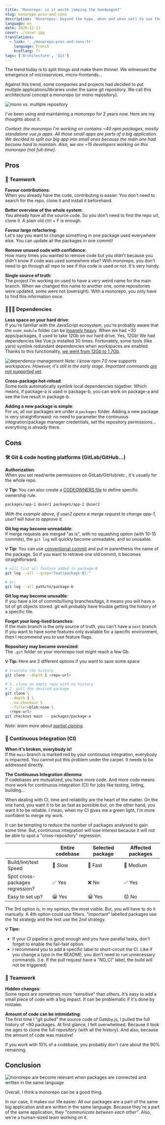 ```yaml
---
title: 'Monorepo: is it worth jumping the bandwagon?'
slug: monorepo-pros-and-cons
description: 'Monorepos: beyond the hype. when and when not) to use them.'
language: en
date: 2020-12-11
cover: ./cover.jpg
translations:
  - link: '../monorepo-pros-and-cons-fr'
    language: French
    hreflang: fr
tags: ['Architecture', 'Git']
---
```


The trend today is to split things and make them thinner. We witnessed the emergence of
microservices, micro-frontends...

Against this trend, some companies and projects had decided to put multiple applications/libraries
under the same git repository. We call this architectural concept a monorepo (or mono repository).

![mono vs. multiple repository](./mono-vs-multi.png)

I've been using and maintaining a monorepo for 2 years now. Here are my thoughts about it.

_Context: the monorepo I'm working on contains ~40 npm packages, mostly standalone vue.js apps. All
those small apps are parts of a big application. We decided to split our big app into small ones
because the main one had become hard to maintain. Also, we are ~15 developers working on this
monorepo (not full-time)._

## Pros

### 🤝 Teamwork

**Favour contributions**:  
When you already have the code, contributing is easier. You don't need to search for the repo, clone
it and install it beforehand.

**Better overview of the whole system**:  
You already have all the source code. So you don't need to find the repo url, clone it. A plain old
ctrl + F is enough.

**Favour large refactoring**:  
Let's say you want to change something in one package used everywhere else. You can update all the
packages in one commit!

**Remove unused code with confidence**:  
How many times you wanted to remove code but you didn't because you didn't know if code was used
somewhere else? With monorepo, you don't need to go through all repo to see if this code is used or
not. It's very handy.

**Single source of truth**:  
The project I'm working on used to have a very weird name for the main branch. When we changed this
name to another one, some repositories were updated, some were not (oversight). With a monorepo, you
only have to find this information once.

### 👨‍👩‍👧 Dependencies

**Less space on your hard drive**:  
If you're familiar with the JavaScript ecosystem, you're probably aware that the `node_module`
folder can be
[insanely heavy](https://www.reddit.com/r/ProgrammerHumor/comments/6s0wov/heaviest_objects_in_the_universe/).
When we had ~30 apps/packages, it used to take 12Gb on our hard drive. Yes, 12Gb! We had
dependencies like Vue.js installed 30 times. Fortunately, some tools (like yarn) symlink redundant
dependencies when workspaces are enabled. Thanks to this functionality,
[we went from 12Gb to 1.7Gb](https://twitter.com/_maxpou/status/1263426573379739651).

![dependency-management](./dependency-management.png) _Note: I know npm 7.0 now supports workspaces.
However, it's still in the early stage. Important commands
[are not supported yet](https://github.com/npm/rfcs/pull/117/files)._

**Cross-package hot-reload**:  
Some tools automatically symlink local dependencies together. Which means, if package-a is used in
package-b, you can work on package-a and see the live result in package-b.

**Adding a new package is simple**:  
For us, all our packages are under a `packages` folder. Adding a new package is very
straightforward: no need to parameter the continuous integration/package manager credentials, set
the repository permissions... everything is already there.

## Cons

### 🛠 Git & code hosting platforms (GitLab/GitHub...)

**Authorization**:  
When you set read/write permissions on GitLab/GitHub/etc., it's usually for the whole repo.

**💡 Tip:** You can also create a
[CODEOWNERS file](https://docs.gitlab.com/ee/user/project/code_owners.html) to define specific
ownership rule.

```md title=".gitlab/CODEOWNERS"
packages/app-1 @user1 packages/app-2 @user2
```

_With the example above, if user2 opens a merge request to change app-1, user1 will have to approve
it._

**Git log may become unreadable**:  
If merge requests are merged "as is", with no squashing option (with 10-15 commits), the `git log`
will quickly become unreadable, and so unusable.

**💡 Tip:** You can use [conventional commit](git-conventional-commits) and put in parenthesis the
name of the package. So if you want to retrieve one old commit, it becomes straightforward.

```bash
# will list all feature added in package-B
git log --all --grep="feat(package-B):"

# or:
git log --all path/to/package-b
```

**Git log may become unusable**:  
If you have a lot of commits/living branches/tags, it means you will have a lot of git objects
stored. git will probably have trouble getting the history of a specific file.

**Forget your long-lived branches**:  
If the main branch is the only source of truth, you can't have a `next` branch. If you want to have
some features only available for a specific environment, then I recommend you to use feature flags.

**Repository may become oversized**:  
The `.git` folder on your monorepo root might reach a few Gb.

**💡 Tip:** Here are 2 different options if you want to save some space

```bash
# truncate the history
git clone --depth 1 <repo-url>

# 1. clone an empty repo with no history
# 2. pull the desired package
git clone \
  --depth 1 \
  --no-checkout \
  --filter=blob:none \
  <repo-url>
git checkout main -- packages/package-a
```

_Note: learn more about
[partial cloning](https://docs.gitlab.com/ee/topics/git/partial_clone.html)._

### 🤖 Continuous Integration (CI)

**When it's broken, everybody is!**  
If the `main` branch is marked red by your continuous integration, everybody is impacted. You cannot
put this problem under the carpet. It needs to be addressed directly.

**The Continuous Integration dilemma**:  
If codebases are mutualized, you have more code. And more code means more work for continuous
integration (CI) for jobs like testing, linting, building...

When dealing with CI, time and reliability are the heart of the matter. On the one hand, you want it
to be as fast as possible but, on the other hand, you want it to be reliable. I mean, when my CI
gives me a green light, I'm more confident to merge my work.

It can be tempting to reduce the number of packages analysed to gain some time. But, continuous
integration will lose interest because it will not be able to spot a "cross-repository" regression.

|                                     | Entire codebase | Selected package | Affected packages |
| ----------------------------------- | --------------- | ---------------- | ----------------- |
| Build/lint/test Speed               | 🐌 Slow         | 🚀 Fast          | 🚗 Medium         |
| Spot cross-packages<br/>regression? | ✅ Yes          | ❌ No            | ✅ Yes            |
| Easy to set up?                     | 😀 Yes          | 😀 Yes           | 😟 No             |

The 3rd option is, in my opinion, the most viable. But, you will have to do it manually. A 4th
option could use filters. "important" labelled packages use the 1st strategy and the rest use the
2nd strategy.

**💡 Tips:**

- If your CI pipeline is good enough and you have parallel tasks, don't forget to enable the
  fail-fast option.
- I recommend you to add a specific label to short-circuit the CI. Like if you change a typo in the
  README, you don't need to run unnecessary commands. (i.e. If the pull request have a "NO_CI"
  label, the build will not be triggered)

### 🤝 Teamwork

**Hidden changes**:  
Some repos are sometimes more "sensitive" than others. It's easy to add a small piece of code with a
big impact. It can be problematic if it's done by mistake.

**Amount of code can be intimidating**:  
The first time I "git pulled" the source code of Gatsby.js, I pulled the full history of ~90
packages. At first glance, I felt overwhelmed. Because it took me ages to clone the full repository
(with all the history). And also, because the amount of code was massive!

If you work with 10% of a codebase, you probably don't care about the 90% remaining.

## Conclusion

![monorepo are become relevant when packages are connected and written in the same language](./relevant-monorepo.png)

Overall, I think a monorepo can be a good thing.

In our case, it makes our life easier. All our packages are a part of the same big application and
are written in the same language. Because they're a part of the same application, they _"communicate
between each other"_. Also, we're a human-sized team working on it.
